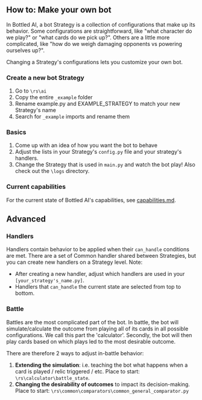 ## How to: Make your own bot
In Bottled AI, a bot Strategy is a collection of configurations that make up its behavior. Some configurations are straightforward, like "what character do we play?" or "what cards do we pick up?".
Others are a little more complicated, like "how do we weigh damaging opponents vs powering ourselves up?".

Changing a Strategy's configurations lets you customize your own bot.

### Create a new bot Strategy
1) Go to `\rs\ai`
2) Copy the entire `_example` folder
3) Rename example.py and EXAMPLE_STRATEGY to match your new Strategy's name
4) Search for `_example` imports and rename them

### Basics
1) Come up with an idea of how you want the bot to behave
2) Adjust the lists in your Strategy's `config.py` file and your strategy's handlers.
3) Change the Strategy that is used in `main.py` and watch the bot play! Also check out the `\logs` directory.

### Current capabilities
For the current state of Bottled AI's capabilities, see [capabilities.md](capabilities.md).


## Advanced
### Handlers
Handlers contain behavior to be applied when their `can_handle` conditions are met.
There are a set of Common handler shared between Strategies, but you can create new handlers on a Strategy level. Note:
- After creating a new handler, adjust which handlers are used in your `[your_strategy's_name.py]`.
- Handlers that `can_handle` the current state are selected from top to bottom.

### Battle
Battles are the most complicated part of the bot. In battle, the bot will simulate/calculate the outcome from playing all of its cards in all possible configurations. We call this part the 'calculator'. Secondly, the bot will then play cards based on which plays led to the most desirable outcome.

There are therefore 2 ways to adjust in-battle behavior:
1) **Extending the simulation**: i.e. teaching the bot what happens when a card is played / relic triggered / etc. Place to start: `\rs\calculator\battle_state`.
2) **Changing the desirability of outcomes** to impact its decision-making. Place to start: `\rs\common\comparators\common_general_comparator.py`